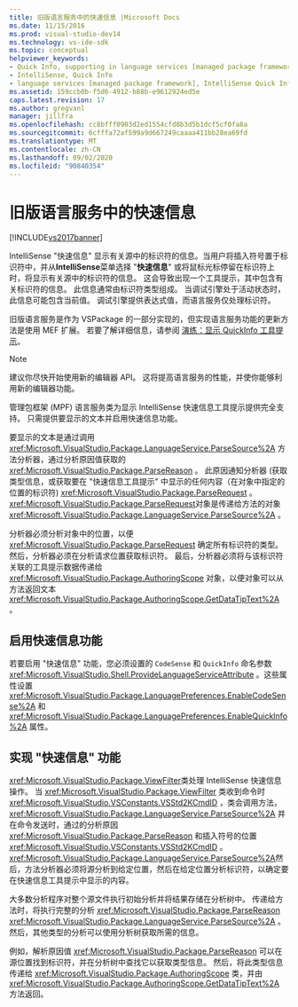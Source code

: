 ```yaml
---
title: 旧版语言服务中的快速信息 |Microsoft Docs
ms.date: 11/15/2016
ms.prod: visual-studio-dev14
ms.technology: vs-ide-sdk
ms.topic: conceptual
helpviewer_keywords:
- Quick Info, supporting in language services [managed package framework]
- IntelliSense, Quick Info
- language services [managed package framework], IntelliSense Quick Info
ms.assetid: 159ccb0b-f5d6-4912-b88b-e9612924ed5e
caps.latest.revision: 17
ms.author: gregvanl
manager: jillfra
ms.openlocfilehash: cc8bfff0903d2ed1554cfd8b3d5b1dcf5cf0fa8a
ms.sourcegitcommit: 6cfffa72af599a9d667249caaaa411bb28ea69fd
ms.translationtype: MT
ms.contentlocale: zh-CN
ms.lasthandoff: 09/02/2020
ms.locfileid: "90840354"
---
```

# <a name="quick-info-in-a-legacy-language-service"></a>旧版语言服务中的快速信息
[!INCLUDE[vs2017banner](../../includes/vs2017banner.md)]

IntelliSense "快速信息" 显示有关源中的标识符的信息。当用户将插入符号置于标识符中，并从**IntelliSense**菜单选择 "**快速信息**" 或将鼠标光标停留在标识符上时，将显示有关源中的标识符的信息。 这会导致出现一个工具提示，其中包含有关标识符的信息。 此信息通常由标识符类型组成。 当调试引擎处于活动状态时，此信息可能包含当前值。 调试引擎提供表达式值，而语言服务仅处理标识符。  
  
 旧版语言服务是作为 VSPackage 的一部分实现的，但实现语言服务功能的更新方法是使用 MEF 扩展。 若要了解详细信息，请参阅 [演练：显示 QuickInfo 工具提示](../../extensibility/walkthrough-displaying-quickinfo-tooltips.md)。  
  
> [!NOTE]
> 建议你尽快开始使用新的编辑器 API。 这将提高语言服务的性能，并使你能够利用新的编辑器功能。  
  
 管理包框架 (MPF) 语言服务类为显示 IntelliSense 快速信息工具提示提供完全支持。 只需提供要显示的文本并启用快速信息功能。  
  
 要显示的文本是通过调用 <xref:Microsoft.VisualStudio.Package.LanguageService.ParseSource%2A> 方法分析器，通过分析原因值获取的 <xref:Microsoft.VisualStudio.Package.ParseReason> 。 此原因通知分析器 (获取类型信息，或获取要在 "快速信息工具提示" 中显示的任何内容（在对象中指定的位置的标识符) <xref:Microsoft.VisualStudio.Package.ParseRequest> 。 <xref:Microsoft.VisualStudio.Package.ParseRequest>对象是传递给方法的对象 <xref:Microsoft.VisualStudio.Package.LanguageService.ParseSource%2A> 。  
  
 分析器必须分析对象中的位置，以便 <xref:Microsoft.VisualStudio.Package.ParseRequest> 确定所有标识符的类型。 然后，分析器必须在分析请求位置获取标识符。 最后，分析器必须将与该标识符关联的工具提示数据传递给 <xref:Microsoft.VisualStudio.Package.AuthoringScope> 对象，以便对象可以从方法返回文本 <xref:Microsoft.VisualStudio.Package.AuthoringScope.GetDataTipText%2A> 。  
  
## <a name="enabling-the-quick-info-feature"></a>启用快速信息功能  
 若要启用 "快速信息" 功能，您必须设置的 `CodeSense` 和 `QuickInfo` 命名参数 <xref:Microsoft.VisualStudio.Shell.ProvideLanguageServiceAttribute> 。这些属性设置 <xref:Microsoft.VisualStudio.Package.LanguagePreferences.EnableCodeSense%2A> 和 <xref:Microsoft.VisualStudio.Package.LanguagePreferences.EnableQuickInfo%2A> 属性。  
  
## <a name="implementing-the-quick-info-feature"></a>实现 "快速信息" 功能  
 <xref:Microsoft.VisualStudio.Package.ViewFilter>类处理 IntelliSense 快速信息操作。 当 <xref:Microsoft.VisualStudio.Package.ViewFilter> 类收到命令时 <xref:Microsoft.VisualStudio.VSConstants.VSStd2KCmdID> ，类会调用方法， <xref:Microsoft.VisualStudio.Package.LanguageService.ParseSource%2A> 并在命令发送时，通过的分析原因 <xref:Microsoft.VisualStudio.Package.ParseReason> 和插入符号的位置 <xref:Microsoft.VisualStudio.VSConstants.VSStd2KCmdID> 。 <xref:Microsoft.VisualStudio.Package.LanguageService.ParseSource%2A>然后，方法分析器必须将源分析到给定位置，然后在给定位置分析标识符，以确定要在快速信息工具提示中显示的内容。  
  
 大多数分析程序对整个源文件执行初始分析并将结果存储在分析树中。 传递给方法时，将执行完整的分析 <xref:Microsoft.VisualStudio.Package.ParseReason> <xref:Microsoft.VisualStudio.Package.LanguageService.ParseSource%2A> 。 然后，其他类型的分析可以使用分析树获取所需的信息。  
  
 例如，解析原因值 <xref:Microsoft.VisualStudio.Package.ParseReason> 可以在源位置找到标识符，并在分析树中查找它以获取类型信息。 然后，将此类型信息传递给 <xref:Microsoft.VisualStudio.Package.AuthoringScope> 类，并由 <xref:Microsoft.VisualStudio.Package.AuthoringScope.GetDataTipText%2A> 方法返回。
